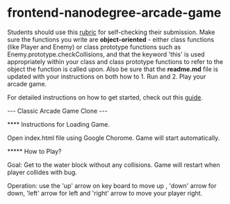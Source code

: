 frontend-nanodegree-arcade-game
===============================

Students should use this [rubric](https://review.udacity.com/#!/projects/2696458597/rubric) for self-checking their submission. Make sure the functions you write are **object-oriented** - either class functions (like Player and Enemy) or class prototype functions such as Enemy.prototype.checkCollisions, and that the keyword 'this' is used appropriately within your class and class prototype functions to refer to the object the function is called upon. Also be sure that the **readme.md** file is updated with your instructions on both how to 1. Run and 2. Play your arcade game.

For detailed instructions on how to get started, check out this [guide](https://docs.google.com/document/d/1v01aScPjSWCCWQLIpFqvg3-vXLH2e8_SZQKC8jNO0Dc/pub?embedded=true).


--- Classic Arcade Game Clone ---

**** Instructions for Loading Game.

Open index.html file using Google Chorome. Game will start automatically. 

***** How to Play?

Goal: Get to the water block without any collisions. Game will restart when player collides with bug.

Operation: use the 'up' arrow on key board to move up , 'down' arrow for down, 'left' arrow for left and 'right' arrow to move your player right.


